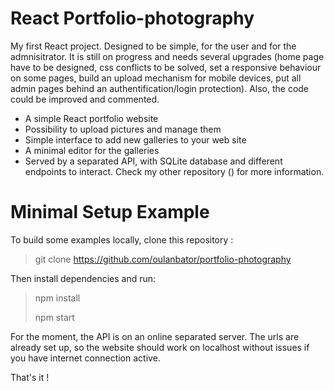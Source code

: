 # React Portfolio-photography

My first React project. Designed to be simple, for the user and for the admnisitrator. It is still on progress and needs several upgrades (home page have to be designed, css conflicts to be solved, set a responsive behaviour on some pages, build an upload mechanism for mobile devices, put all admin pages behind an authentification/login protection). Also, the code could be improved and commented.

* A simple React portfolio website
* Possibility to upload pictures and manage them
* Simple interface to add new galleries to your web site
* A minimal editor for the galleries
* Served by a separated API, with SQLite database and different endpoints to interact. Check my other repository () for more information.

# Minimal Setup Example

To build some examples locally, clone this repository :
> git clone https://github.com/oulanbator/portfolio-photography

Then install dependencies and run:
> npm install
> 
> npm start

For the moment, the API is on an online separated server. The urls are already set up, so the website should work on localhost without issues if you have internet connection active. 

That's it !
